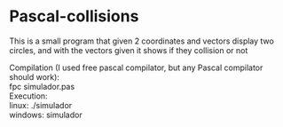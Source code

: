 # Pascal-collisions
This is a small program that given 2 coordinates and vectors display two circles, and with the vectors given it shows if they collision or not

Compilation (I used free pascal compilator, but any Pascal compilator should work):</br>
fpc simulador.pas
</br>
Execution:</br>
linux: ./simulador
</br>
windows: simulador
